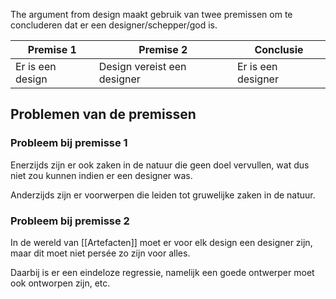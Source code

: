 The argument from design maakt gebruik van twee premissen om te concluderen dat er een designer/schepper/god is.

Premise 1 | Premise  2 | Conclusie
-- | -- | --
Er is een design | Design vereist een designer | Er is een designer

## Problemen van de premissen
### Probleem bij premisse 1
Enerzijds zijn er ook zaken in de natuur die geen doel vervullen, wat dus niet zou kunnen indien er een designer was.

Anderzijds zijn er voorwerpen die leiden tot gruwelijke zaken in de natuur.

### Probleem bij premisse 2
In de wereld van [[Artefacten]] moet er voor elk design een designer zijn, maar dit moet niet persée zo zijn voor alles.

Daarbij is er een eindeloze regressie, namelijk een goede ontwerper moet ook ontworpen zijn, etc.

